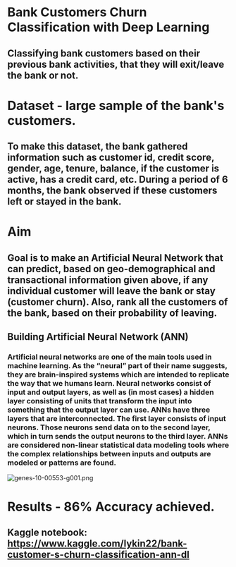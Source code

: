 # Bank Customers Churn Classification with Deep Learning

## Classifying bank customers based on their previous bank activities, that they will exit/leave the bank or not.

# Dataset - large sample of the bank's customers.
## To make this dataset, the bank gathered information such as customer id, credit score, gender, age, tenure, balance, if the customer is active, has a credit card, etc. During a period of 6 months, the bank observed if these customers left or stayed in the bank.

# Aim
## Goal is to make an Artificial Neural Network that can predict, based on geo-demographical and transactional information given above, if any individual customer will leave the bank or stay (customer churn). Also, rank all the customers of the bank, based on their probability of leaving.

## Building Artificial Neural Network (ANN)
### Artificial neural networks are one of the main tools used in machine learning. As the “neural” part of their name suggests, they are brain-inspired systems which are intended to replicate the way that we humans learn. Neural networks consist of input and output layers, as well as (in most cases) a hidden layer consisting of units that transform the input into something that the output layer can use. ANNs have three layers that are interconnected. The first layer consists of input neurons. Those neurons send data on to the second layer, which in turn sends the output neurons to the third layer. ANNs are considered non-linear statistical data modeling tools where the complex relationships between inputs and outputs are modeled or patterns are found.
![genes-10-00553-g001.png](https://www.mdpi.com/genes/genes-10-00553/article_deploy/html/images/genes-10-00553-g001.png)

# Results - 86% Accuracy achieved.

## Kaggle notebook: https://www.kaggle.com/lykin22/bank-customer-s-churn-classification-ann-dl
